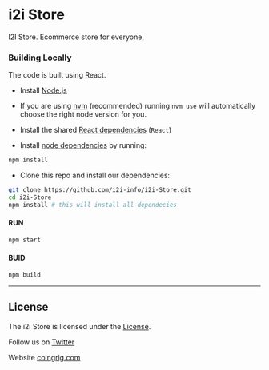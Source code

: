 
# i2i Store

I2I Store. Ecommerce store for everyone,

### Building Locally

The code is built using React.

- Install [Node.js](https://nodejs.org)

- If you are using [nvm](https://github.com/creationix/nvm#installation) (recommended) running `nvm use` will automatically choose the right node version for you.

- Install the shared [React dependencies](https://create-react-app.dev/docs/getting-started) (`React`)

- Install [node dependencies](https://docs.npmjs.com/cli/v8/commands/npm-install) by running:

```bash
npm install
```

- Clone this repo and install our dependencies:

```bash
git clone https://github.com/i2i-info/i2i-Store.git
cd i2i-Store
npm install # this will install all dependecies
```

#### RUN

```bash
npm start
```

#### BUID

```bash
npm build
```

* * *

## License

The i2i Store is licensed under the [License](LICENSE).

Follow us on [Twitter](https://twitter.com/i2i_infotech)

Website [coingrig.com](https://www.i2i-info.com)
